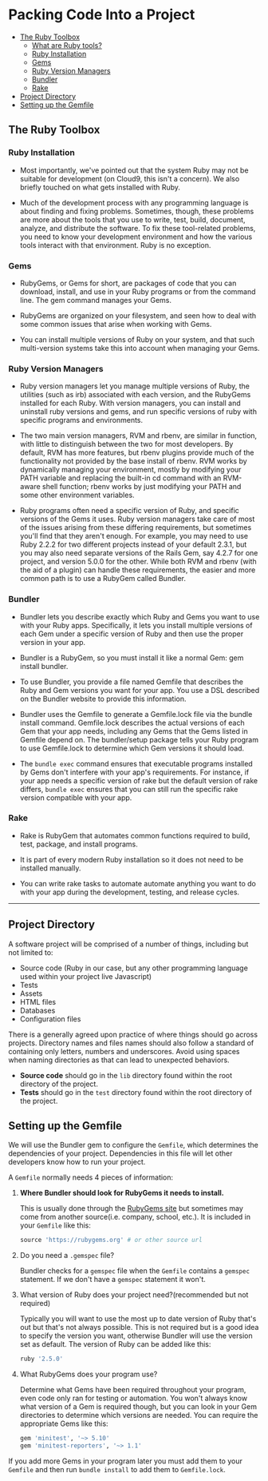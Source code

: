 # Packing Code Into a Project

- [The Ruby Toolbox](#the-ruby-toolbox)
  - [What are Ruby tools?](#what-are-ruby-tools)
  - [Ruby Installation](#ruby-installation)
  - [Gems](#gems)
  - [Ruby Version Managers](#ruby-version-managers)
  - [Bundler](#bundler)
  - [Rake](#rake)
- [Project Directory](#project-directory)
- [Setting up the Gemfile](#setting-up-the-gemfile)

## The Ruby Toolbox

### Ruby Installation

- Most importantly, we've pointed out that the system Ruby may not be suitable for development (on Cloud9, this isn't a concern). We also briefly touched on what gets installed with Ruby.

- Much of the development process with any programming language is about finding and fixing problems. Sometimes, though, these problems are more about the tools that you use to write, test, build, document, analyze, and distribute the software. To fix these tool-related problems, you need to know your development environment and how the various tools interact with that environment. Ruby is no exception.

### Gems

- RubyGems, or Gems for short, are packages of code that you can download, install, and use in your Ruby programs or from the command line. The gem command manages your Gems.

- RubyGems are organized on your filesystem, and seen how to deal with some common issues that arise when working with Gems.

- You can install multiple versions of Ruby on your system, and that such multi-version systems take this into account when managing your Gems.

### Ruby Version Managers

- Ruby version managers let you manage multiple versions of Ruby, the utilities (such as irb) associated with each version, and the RubyGems installed for each Ruby. With version managers, you can install and uninstall ruby versions and gems, and run specific versions of ruby with specific programs and environments.

- The two main version managers, RVM and rbenv, are similar in function, with little to distinguish between the two for most developers. By default, RVM has more features, but rbenv plugins provide much of the functionality not provided by the base install of rbenv. RVM works by dynamically managing your environment, mostly by modifying your PATH variable and replacing the built-in cd command with an RVM-aware shell function; rbenv works by just modifying your PATH and some other environment variables.

- Ruby programs often need a specific version of Ruby, and specific versions of the Gems it uses. Ruby version managers take care of most of the issues arising from these differing requirements, but sometimes you'll find that they aren't enough. For example, you may need to use Ruby 2.2.2 for two different projects instead of your default 2.3.1, but you may also need separate versions of the Rails Gem, say 4.2.7 for one project, and version 5.0.0 for the other. While both RVM and rbenv (with the aid of a plugin) can handle these requirements, the easier and more common path is to use a RubyGem called Bundler.

### Bundler

- Bundler lets you describe exactly which Ruby and Gems you want to use with your Ruby apps. Specifically, it lets you install multiple versions of each Gem under a specific version of Ruby and then use the proper version in your app.

- Bundler is a RubyGem, so you must install it like a normal Gem: gem install bundler.

- To use Bundler, you provide a file named Gemfile that describes the Ruby and Gem versions you want for your app. You use a DSL described on the Bundler website to provide this information.

- Bundler uses the Gemfile to generate a Gemfile.lock file via the bundle install command. Gemfile.lock describes the actual versions of each Gem that your app needs, including any Gems that the Gems listed in Gemfile depend on. The bundler/setup package tells your Ruby program to use Gemfile.lock to determine which Gem versions it should load.

- The `bundle exec` command ensures that executable programs installed by Gems don't interfere with your app's requirements. For instance, if your app needs a specific version of rake but the default version of rake differs, `bundle exec` ensures that you can still run the specific rake version compatible with your app.

### Rake

- Rake is RubyGem that automates common functions required to build, test, package, and install programs.

- It is part of every modern Ruby installation so it does not need to be installed manually.

- You can write rake tasks to automate automate anything you want to do with your app during the development, testing, and release cycles.

---

## Project Directory

A software project will be comprised of a number of things, including but not limited to:

- Source code (Ruby in our case, but any other programming language used within your project live Javascript)
- Tests
- Assets
- HTML files
- Databases
- Configuration files

There is a generally agreed upon practice of where things should go across projects. Directory names and files names should also follow a standard of containing only letters, numbers and underscores. Avoid using spaces when naming directories as that can lead to unexpected behaviors.

- **Source code** should go in the `lib` directory found within the root directory of the project.
- **Tests** should go in the `test` directory found within the root directory of the project.

## Setting up the Gemfile

We will use the Bundler gem to configure the `Gemfile`, which determines the dependencies of your project. Dependencies in this file will let other developers know how to run your project.

A `Gemfile` normally needs 4 pieces of information:

1. **Where Bundler should look for RubyGems it needs to install.**

    This is usually done through the [RubyGems site](https://rubygems.org/) but sometimes may come from another source(i.e. company, school, etc.). It is included in your `Gemfile` like this:

    ```ruby
    source 'https://rubygems.org' # or other source url
    ```

2. Do you need a `.gemspec` file?

    Bundler checks for a `gemspec` file when the `Gemfile` contains a `gemspec` statement. If we don't have a `gemspec` statement it won't.

3. What version of Ruby does your project need?(recommended but not required)

    Typically you will want to use the most up to date version of Ruby that's out but that's not always possible. This is not required but is a good idea to specify the version you want, otherwise Bundler will use the version set as default. The version of Ruby can be added like this:

    ```ruby
    ruby '2.5.0'
    ```

4. What RubyGems does your program use?

    Determine what Gems have been required throughout your program, even code only ran for testing or automation. You won't always know what version of a Gem is required though, but you can look in your Gem directories to determine which versions are needed. You can require the appropriate Gems like this:

    ```ruby
    gem 'minitest', '~> 5.10'
    gem 'minitest-reporters', '~> 1.1'
    ```

If you add more Gems in your program later you must add them to your `Gemfile` and then run `bundle install` to add them to `Gemfile.lock`.
